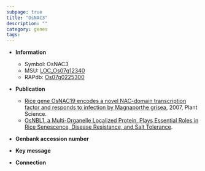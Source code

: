 ```yaml
---
subpage: true
title: "OsNAC3"
description: ""
category: genes
tags: 
---
```


* **Information**  
    + Symbol: OsNAC3  
    + MSU: [LOC_Os07g12340](http://rice.plantbiology.msu.edu/cgi-bin/ORF_infopage.cgi?orf=LOC_Os07g12340)  
    + RAPdb: [Os07g0225300](http://rapdb.dna.affrc.go.jp/viewer/gbrowse_details/irgsp1?name=Os07g0225300)  

* **Publication**  
    + [Rice gene OsNAC19 encodes a novel NAC-domain transcription factor and responds to infection by Magnaporthe grisea](http://www.ncbi.nlm.nih.gov/pubmed?term=Rice+gene+OsNAC19+encodes+a+novel+NAC-domain+transcription+factor+and+responds+to+infection+by+Magnaporthe+grisea%5BTitle%5D), 2007, Plant Science.
    + [OsNBL1, a Multi-Organelle Localized Protein, Plays Essential Roles in Rice Senescence, Disease Resistance, and Salt Tolerance](N+Y).

* **Genbank accession number**  

* **Key message**  

* **Connection**  




